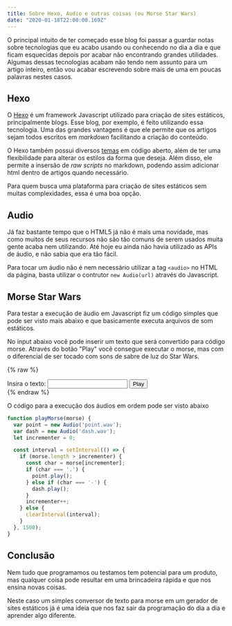 ```yaml
---
title: Sobre Hexo, Audio e outras coisas (ou Morse Star Wars)
date: "2020-01-18T22:00:00.169Z"
---
```


O principal intuito de ter começado esse blog foi passar a guardar notas sobre tecnologias que eu acabo usando ou conhecendo no dia a dia e que ficam esquecidas depois por acabar não encontrando grandes utilidades. Algumas dessas tecnologias acabam não tendo nem assunto para um artigo inteiro, então vou acabar escrevendo sobre mais de uma em poucas palavras nestes casos.

## Hexo

O [Hexo](https://hexo.io/) é um framework Javascript utilizado para criação de sites estáticos, principalmente blogs. Esse blog, por exemplo, é feito utilizando essa tecnologia.
Uma das grandes vantagens é que ele permite que os artigos sejam todos escritos em _markdown_ facilitando a criação do conteúdo.

O Hexo também possui diversos [temas](https://hexo.io/themes/) em código aberto, além de ter uma flexibilidade para alterar os estilos da forma que deseja. Além disso, ele permite a insersão de _raw scripts_ no markdown, podendo assim adicionar html dentro de artigos quando necessário.

Para quem busca uma plataforma para criação de sites estáticos sem muitas complexidades, essa é uma boa opção.

## Audio

Já faz bastante tempo que o HTML5 já não é mais uma novidade, mas como muitos de seus recursos não são tão comuns de serem usados muita gente acaba nem utilizando. Até hoje eu ainda não havia utilizado as APIs de áudio, e não sabia que era tão fácil.

Para tocar um áudio não é nem necessário utilizar a tag `<audio>` no HTML da página, basta utilizar o contrutor `new Audio(url)` através do Javascript.

## Morse Star Wars

Para testar a execução de áudio em Javascript fiz um código simples que pode ser visto mais abaixo e que basicamente executa arquivos de som estáticos.

No input abaixo você pode inserir um texto que será convertido para código morse. Através do botão "Play" você consegue executar o morse, mas com o diferencial de ser tocado com sons de sabre de luz do Star Wars.

{% raw %}
<div>
  <label for="text">Insira o texto:</label>
  <input type="text" id="text" oninput="changeText()"></input>
  <button id="play" onclick="playMorse()">Play</button>
</div>
<div id="morse"></div>
<script>
  const morseMap = {
      a: '.-', b: '-...', c: '-.-.', d: '-..', e: '.', f: '..-.', g: '--.', h: '....', i: '..', j: '.---',
      k: '-.-', l: '.-..', m: '--', n: '-.', o: '---', p: '.--.', q: '--.-', r: '.-.', s: '...', t: '-',
      u: '..-', v: '...-', w: '.--', x: '-..-', y: '-.--', z: '--..', 1: '.----', 2: '..---', 3: '...--',
      4: '....-', 5: '.....', 6: '-....', 7: '--...', 8: '---..', 9: '----.', 0: '-----', '.': '.-.-.-',
      ',': '--..--', '?': '..--..', "'": '.----.', '/': '-..-.', '(': '-.--.', ')': '-.--.-', '&': '.-...',
      ':': '---...', ';': '-.-.-.', '=': '-...-', '+': '.-.-.', '-': '-....-', '_': '..--.-', '"': '.-..-.',
      '$': '...-..-', '!': '-.-.--', '@': '.--.-.'
  };

  function getMorseTranslated() {
    const textItem = document.getElementById('text');
    const text = textItem.value.toLowerCase();
    const morse = text.split('').map(char => morseMap[char] || char).join('');
    return morse;
  }

  function changeText() {
    document.getElementById('morse').innerText = getMorseTranslated();
  }

  function playMorse() {
    var point = new Audio('/sounds/point.wav');
    var dash = new Audio('/sounds/dash.wav');
    const morse = getMorseTranslated();
    let incrementer = 0;

    const interval = setInterval(() => {
      if (morse.length > incrementer) {
        const char = morse[incrementer];
        if (char === '.') {
          point.play();
        } else if (char === '-') {
          dash.play();
        }
        incrementer++;
      } else {
        clearInterval(interval);
      }
    }, 1500);
  }
</script>
{% endraw %}

O código para a execução dos áudios em ordem pode ser visto abaixo

```js
function playMorse(morse) {
  var point = new Audio('point.wav');
  var dash = new Audio('dash.wav');
  let incrementer = 0;

  const interval = setInterval(() => {
    if (morse.length > incrementer) {
      const char = morse[incrementer];
      if (char === '.') {
        point.play();
      } else if (char === '-') {
        dash.play();
      }
      incrementer++;
    } else {
      clearInterval(interval);
    }
  }, 1500);
}
```

## Conclusão

Nem tudo que programamos ou testamos tem potencial para um produto, mas qualquer coisa pode resultar em uma brincadeira rápida e que nos ensina novas coisas.

Neste caso um simples conversor de texto para morse em um gerador de sites estáticos já é uma ideia que nos faz sair da programação do dia a dia e aprender algo diferente.